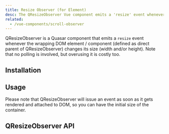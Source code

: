 ```yaml
---
title: Resize Observer (for Element)
desc: The QResizeObserver Vue component emits a 'resize' event whenever the wrapping DOM element changes its width or height.
related:
  - /vue-components/scroll-observer
---
```

QResizeObserver is a Quasar component that emits a `resize` event whenever the wrapping DOM element / component (defined as direct parent of QResizeObserver) changes its size (width and/or height). Note that no polling is involved, but overusing it is costly too.

## Installation
<doc-installation components="QResizeObserver" />

## Usage
<doc-example title="Basic" file="QResizeObserver/Basic" />

Please note that QResizeObserver will issue an event as soon as it gets rendered and attached to DOM, so you can have the initial size of the container.

## QResizeObserver API
<doc-api file="QResizeObserver" />
